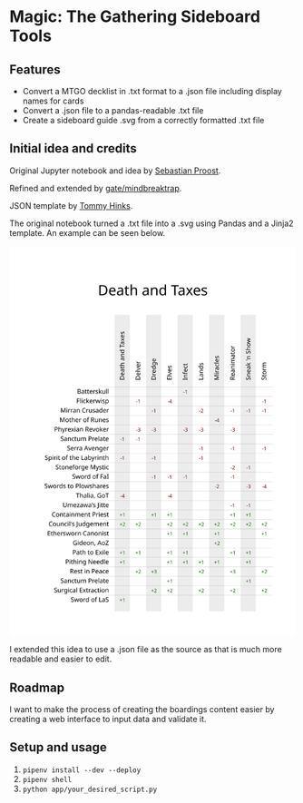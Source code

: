 # Magic: The Gathering Sideboard Tools

## Features

- Convert a MTGO decklist in .txt format to a .json file including display names for cards
- Convert a .json file to a pandas-readable .txt file
- Create a sideboard guide .svg from a correctly formatted .txt file

## Initial idea and credits

Original Jupyter notebook and idea by [Sebastian Proost](https://github.com/sepro).

Refined and extended by [gate/mindbreaktrap](https://github.com/mindbreaktrap).

JSON template by [Tommy Hinks](https://github.com/thinks).

The original notebook turned a .txt file into a .svg using Pandas and a Jinja2 template.
An example can be seen below.

![Example](./docs/examples/dnt.svg "Example Guide")

I extended this idea to use a .json file as the source as that is much more readable and easier to edit.

## Roadmap

I want to make the process of creating the boardings content easier by creating a web interface to input data and validate it.

## Setup and usage

1. `pipenv install --dev --deploy`
2. `pipenv shell`
3. `python app/your_desired_script.py`


